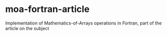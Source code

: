 # moa-fortran-article
Implementation of Mathematics-of-Arrays operations in Fortran, part of the article on the subject
